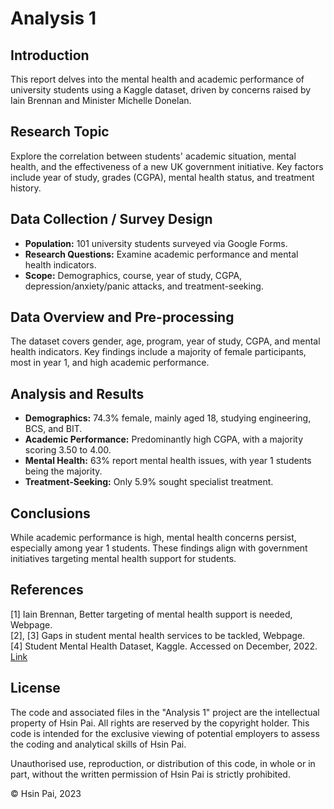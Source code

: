 # Analysis 1

## Introduction

This report delves into the mental health and academic performance of university students using a Kaggle dataset, driven by concerns raised by Iain Brennan and Minister Michelle Donelan.

## Research Topic

Explore the correlation between students' academic situation, mental health, and the effectiveness of a new UK government initiative. Key factors include year of study, grades (CGPA), mental health status, and treatment history.

## Data Collection / Survey Design

- **Population:** 101 university students surveyed via Google Forms.
- **Research Questions:** Examine academic performance and mental health indicators.
- **Scope:** Demographics, course, year of study, CGPA, depression/anxiety/panic attacks, and treatment-seeking.

## Data Overview and Pre-processing

The dataset covers gender, age, program, year of study, CGPA, and mental health indicators. Key findings include a majority of female participants, most in year 1, and high academic performance.

## Analysis and Results

- **Demographics:** 74.3% female, mainly aged 18, studying engineering, BCS, and BIT.
- **Academic Performance:** Predominantly high CGPA, with a majority scoring 3.50 to 4.00.
- **Mental Health:** 63% report mental health issues, with year 1 students being the majority.
- **Treatment-Seeking:** Only 5.9% sought specialist treatment.

## Conclusions

While academic performance is high, mental health concerns persist, especially among year 1 students. These findings align with government initiatives targeting mental health support for students.

## References

[1] Iain Brennan, Better targeting of mental health support is needed, Webpage.  
[2], [3] Gaps in student mental health services to be tackled, Webpage.  
[4] Student Mental Health Dataset, Kaggle. Accessed on December, 2022. [Link](https://www.kaggle.com/datasets/shariful07/student-mental-health)

## License

The code and associated files in the "Analysis 1" project are the intellectual property of Hsin Pai. All rights are reserved by the copyright holder. This code is intended for the exclusive viewing of potential employers to assess the coding and analytical skills of Hsin Pai.

Unauthorised use, reproduction, or distribution of this code, in whole or in part, without the written permission of Hsin Pai is strictly prohibited.

© Hsin Pai, 2023
